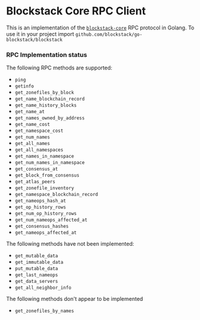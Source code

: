 # Blockstack Core RPC Client

This is an implementation of the [`blockstack-core`](https://github.com/blockstack/blockstack-core) RPC protocol in Golang. To use it in your project import `github.com/blockstack/go-blockstack/blockstack`

### RPC Implementation status

 The following RPC methods are supported:

- `ping`
- `getinfo`
- `get_zonefiles_by_block`
- `get_name_blockchain_record`
- `get_name_history_blocks`
- `get_name_at`
- `get_names_owned_by_address`
- `get_name_cost`
- `get_namespace_cost`
- `get_num_names`
- `get_all_names`
- `get_all_namespaces`
- `get_names_in_namespace`
- `get_num_names_in_namespace`
- `get_consensus_at`
- `get_block_from_consensus`
- `get_atlas_peers`
- `get_zonefile_inventory`
- `get_namespace_blockchain_record`
- `get_nameops_hash_at`
- `get_op_history_rows`
- `get_num_op_history_rows`
- `get_num_nameops_affected_at`
- `get_consensus_hashes`
- `get_nameops_affected_at`


The following methods have not been implemented:

- `get_mutable_data`
- `get_immutable_data`
- `put_mutable_data`
- `get_last_nameops`
- `get_data_servers`
- `get_all_neighbor_info`

The following methods don't appear to be implemented

- `get_zonefiles_by_names`
